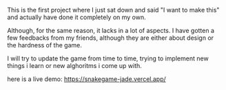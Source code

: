This is the first project where I just sat down and said "I want to make this" and actually have done it completely on my own.

Although, for the same reason, it lacks in a lot of aspects. I have gotten a few feedbacks from my friends, although they are either about design or the hardness of the game.

I will try to update the game from time to time, trying to implement new things i learn or new alghoritms i come up with.


here is a live demo: https://snakegame-jade.vercel.app/
